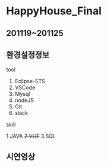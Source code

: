 # HappyHouse_Final

201119~201125  
-------------

환경설정정보
----------

tool

1. Eclipse-STS
2. VSCode
3. Mysql
4. nodeJS
5. Git
6. slack

skill

1.JAVA
~~2.VUE~~
3.SQL


시연영상
--------
